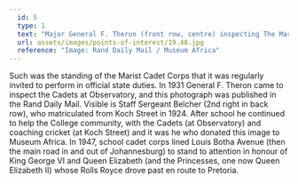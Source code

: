 ```yaml
---
  id: 5
  type: 1
  text: "Major General F. Theron (front row, centre) inspecting The Marist Cadet Corps at ‘Obs’, 1931. The tall structure behind the trees is the tower above the tunnel that runs between the Main Quad and The Memorial Chapel."
  url: assets/images/points-of-interest/19.48.jpg
  reference: "Image: Rand Daily Mail / Museum Africa"
---
```

Such was the standing of the Marist Cadet Corps that it was regularly invited to perform in official state duties. In 1931 General F. Theron came to inspect the Cadets at Observatory, and this photograph was published in the Rand Daily Mail. Visible is Staff Sergeant Belcher (2nd right in back row), who matriculated from Koch Street in 1924. After school he continued to help the College community, with the Cadets (at Observatory) and coaching cricket (at Koch Street) and it was he who donated this image to Museum Africa.  In 1947, school cadet corps lined Louis Botha Avenue (then the main road in and out of Johannesburg) to stand to attention in honour of King George VI and Queen Elizabeth (and the Princesses, one now Queen Elizabeth II) whose Rolls Royce drove past en route to Pretoria.
